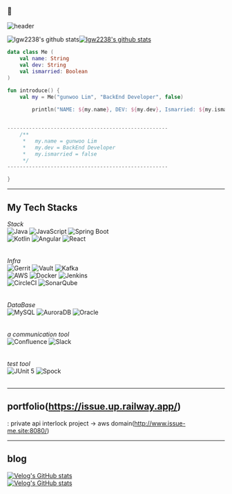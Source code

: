 ###  👋                                                                                                                   
![header](https://capsule-render.vercel.app/api?type=wave&color=timeGradient&height=100&section=header&text=Hello&fontSize=26)
<!--
**lgw2238/lgw2238** is a ✨ _special_ ✨ repository because its `README.md` (this file) appears on your GitHub profile.

Here are some ideas to get you started:

- 🔭 I’m currently working on ...
- 🌱 I’m currently learning ...
- 👯 I’m looking to collaborate on ...
- 🤔 I’m looking for help with ...
- 💬 Ask me about ...
- 📫 How to reach me: ...
- 😄 Pronouns: ...
- ⚡ Fun fact: ...
-->


![lgw2238's github stats](https://github-readme-stats.vercel.app/api?username=lgw2238&show_icons=true)[![lgw2238's github stats](https://github-readme-stats.vercel.app/api/top-langs/?username=lgw2238&show_icons=true&hide_border=true&title_color=004386&icon_color=004386&layout=compact)](https://github.com/lgw2238)
```kotlin
data class Me (
    val name: String
    val dev: String
    val ismarried: Boolean
)

fun introduce() {
    val my = Me("gunwoo Lim", "BackEnd Developer", false)
   
        println("NAME: ${my.name}, DEV: ${my.dev}, Ismarried: ${my.ismarried}")


----------------------------------------------------
    /**
     *   my.name = gunwoo Lim
     *   my.dev = BackEnd Developer
     *   my.ismarried = false
     */
----------------------------------------------------

}
```

------------------------------------------------------------------------------------
## My Tech Stacks

*Stack*
</br>
![Java](https://img.shields.io/badge/Java-007396?style=for-the-badge&logo=java&logoColor=white)
![JavaScript](https://img.shields.io/badge/JavaScript-F7DF1E?style=for-the-badge&logo=javascript&logoColor=black)
![Spring Boot](https://img.shields.io/badge/Spring_Boot-6DB33F?style=for-the-badge&logo=spring-boot&logoColor=white)
</br>
![Kotlin](https://img.shields.io/badge/Kotlin-0095D5?style=for-the-badge&logo=kotlin&logoColor=white)
![Angular](https://img.shields.io/badge/Angular-DD0031?style=for-the-badge&logo=angular&logoColor=white)
![React](https://img.shields.io/badge/React-61DAFB?style=for-the-badge&logo=react&logoColor=white)
</br>
</br>
</br>
*Infra*
</br>
![Gerrit](https://img.shields.io/badge/Git-F05032?style=for-the-badge&logo=git&logoColor=white)
![Vault](https://img.shields.io/badge/Vault-000000?style=for-the-badge&logo=vault&logoColor=white)
![Kafka](https://img.shields.io/badge/Kafka-231F20?style=for-the-badge&logo=apache-kafka&logoColor=white)
</br>
![AWS](https://img.shields.io/badge/AWS-232F3E?style=for-the-badge&logo=amazon-aws&logoColor=white)
![Docker](https://img.shields.io/badge/Docker-2496ED?style=for-the-badge&logo=docker&logoColor=white)
![Jenkins](https://img.shields.io/badge/Jenkins-D24939?style=for-the-badge&logo=jenkins&logoColor=white)
</br>
![CircleCI](https://img.shields.io/badge/CircleCI-343434?style=for-the-badge&logo=circleci&logoColor=white)
![SonarQube](https://img.shields.io/badge/SonarQube-4E9BCD?style=for-the-badge&logo=sonarqube&logoColor=white)
</br>
</br>
</br>
*DataBase*
</br>
![MySQL](https://img.shields.io/badge/MySQL-4479A1?style=for-the-badge&logo=mysql&logoColor=white)
![AuroraDB](https://img.shields.io/badge/AuroraDB-FF9900?style=for-the-badge&logo=amazon-aws&logoColor=white)
![Oracle](https://img.shields.io/badge/Oracle-F80000?style=for-the-badge&logo=oracle&logoColor=white)
</br>
</br>
</br>
*a communication tool*
</br>
![Confluence](https://img.shields.io/badge/Confluence-172B4D?style=for-the-badge&logo=confluence&logoColor=white)
![Slack](https://img.shields.io/badge/Slack-4A154B?style=for-the-badge&logo=slack&logoColor=white)
</br>
</br>
</br>
*test tool*
</br>
![JUnit 5](https://img.shields.io/badge/JUnit_5-25A162?style=for-the-badge&logo=junit5&logoColor=white)
![Spock](https://img.shields.io/badge/Spock-7EA8E6?style=for-the-badge&logo=spock&logoColor=white)
</br>
</br>
***
## portfolio(https://issue.up.railway.app/)
: private api interlock project
-> aws domain(http://www.issue-me.site:8080/)
<br/>
***
## blog
[![Velog's GitHub stats](https://velog-readme-stats.vercel.app/api/badge?name=lgw2236)](https://velog.io/@lgw2236) 
</br>
[![Velog's GitHub stats](https://velog-readme-stats.vercel.app/api?name=lgw2236)](https://velog-readme-stats.vercel.app/api/redirect?name=lgw2236)




